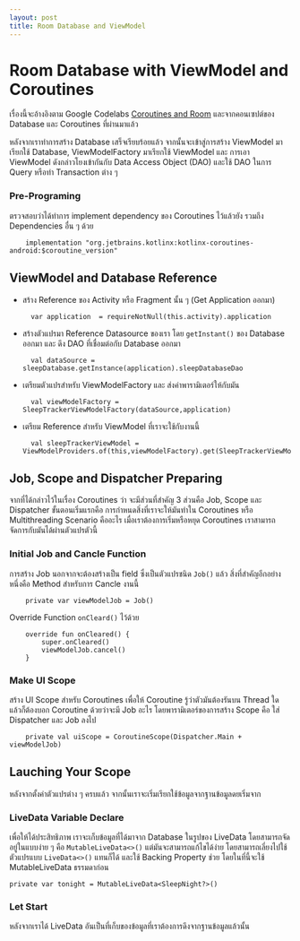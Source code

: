 ```yaml
---
layout: post
title: Room Database and ViewModel
---
```


# Room Database with ViewModel and Coroutines

เรื่องนี้จะอ้างอิงตาม Google Codelabs [Coroutines and Room](https://codelabs.developers.google.com/codelabs/kotlin-android-training-coroutines-and-room) และจากคอนเซปต์ของ Database และ Coroutines ที่ผ่านมาแล้ว

หลังจากเราทำการสร้าง Database เสร็จเรียบร้อยแล้ว จากนั้นจะเข้าสู่การสร้าง ViewModel มาเรียกใช้ Database, ViewModelFactory มาเรียกใช้ ViewModel และ การเอา ViewModel ดังกล่าวโยงเข้ากันกับ Data Access Object (DAO) และใช้ DAO ในการ Query หรือทำ Transaction ต่าง ๆ

### Pre-Programing

ตรวจสอบว่าได้ทำการ implement dependency ของ Coroutines ไว้แล้วยัง รวมถึง Dependencies อื่น ๆ ด้วย

        implementation "org.jetbrains.kotlinx:kotlinx-coroutines-android:$coroutine_version"

## ViewModel and Database Reference

- สร้าง Reference ของ Activity หรือ Fragment นั้น ๆ (Get Application ออกมา)

        var application  = requireNotNull(this.activity).application

- สร้างตัวแปรมา Reference Datasource ของเรา โดย `getInstant()` ของ Database ออกมา และ ดึง DAO ที่เชื่อมต่อกับ Database ออกมา

        val dataSource = sleepDatabase.getInstance(application).sleepDatabaseDao

- เตรียมตัวแปรสำหรับ ViewModelFactory และ ส่งค่าพารามิเตอร์ให้กับมัน

        val viewModelFactory = SleepTrackerViewModelFactory(dataSource,application)

- เตรียม Reference สำหรับ ViewModel ที่เราจะใช้กับงานนี้

        val sleepTrackerViewModel = ViewModelProviders.of(this,viewModelFactory).get(SleepTrackerViewModel::class.java)

## Job, Scope and Dispatcher Preparing

จากที่ได้กล่าวไว้ในเรื่อง Coroutines ว่า จะมีส่วนที่สำคัญ 3 ส่วนคือ Job, Scope และ Dispatcher ขั้นตอนเริ่มแรกคือ การกำหนดสิ่งที่เราจะให้มันทำใน Coroutines หรือ Multithreading Scenario คืออะไร เมื่อเราต้องการเริ่มหรือหยุด Coroutines เราสามารถจัดการกับมันได้ผ่านตัวแปรตัวนี้

### Initial Job and Cancle Function

การสร้าง Job นอกจากจะต้องสร้างเป็น field ซึ่งเป็นตัวแปรชนิด `Job()` แล้ว สิ่งที่สำคัญอีกอย่างหนึ่งคือ Method สำหรับการ Cancle งานนี้

        private var viewModelJob = Job()

Override Function `onCleard()` ไว้ด้วย

        override fun onCleared() {
            super.onCleared()
            viewModelJob.cancel()
        }

### Make UI Scope

สร้าง UI Scope สำหรับ Coroutines เพื่อให้ Coroutine รู้ว่าตัวมันต้องรันบน Thread ใด แล้วก็ต้องบอก Coroutine ด้วยว่าจะมี Job อะไร โดยพารามิเตอร์ของการสร้าง Scope คือ ใส่ Dispatcher และ Job ลงไป

        private val uiScope = CoroutineScope(Dispatcher.Main + viewModelJob)

## Lauching Your Scope

หลังจากตั้งค่าตัวแปรต่าง ๆ ครบแล้ว จากนั้นเราจะเริ่มเรียกใช้ข้อมูลจากฐานข้อมูลดยเริ่มจาก

### LiveData Variable Declare

เพื่อให้ได้ประสิทธิภาพ เราจะเก็บข้อมูลที่ได้มาจาก Database ในรูปของ LiveData โดยสามารถจัดอยู่ในแบบง่าย ๆ คือ `MutableLiveData<>()` แต่มันจะสามารถแก้ไขได้ง่าย โดยสามารถเลี่ยงไปใช้ตัวแปรแบบ `LiveData<>()` แทนก็ได้ และใช้ Backing Property ช่วย โดยในที่นี้จะใช้ MutableLiveData ธรรมดาก่อน

    private var tonight = MutableLiveData<SleepNight?>()

### Let Start

หลังจากเราได้ LiveData อันเป็นที่เก็บของข้อมูลที่เราต้องการดึงจากฐานข้อมูลแล้วนั้น
